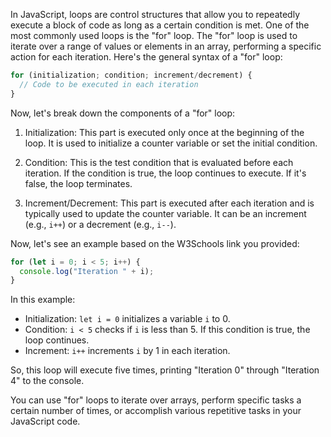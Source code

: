 In JavaScript, loops are control structures that allow you to repeatedly execute a block of code as long as a certain condition is met. One of the most commonly used loops is the "for" loop. The "for" loop is used to iterate over a range of values or elements in an array, performing a specific action for each iteration. Here's the general syntax of a "for" loop:

```javascript
for (initialization; condition; increment/decrement) {
  // Code to be executed in each iteration
}
```

Now, let's break down the components of a "for" loop:

1. Initialization: This part is executed only once at the beginning of the loop. It is used to initialize a counter variable or set the initial condition.

2. Condition: This is the test condition that is evaluated before each iteration. If the condition is true, the loop continues to execute. If it's false, the loop terminates.

3. Increment/Decrement: This part is executed after each iteration and is typically used to update the counter variable. It can be an increment (e.g., `i++`) or a decrement (e.g., `i--`).

Now, let's see an example based on the W3Schools link you provided:

```javascript
for (let i = 0; i < 5; i++) {
  console.log("Iteration " + i);
}
```

In this example:

- Initialization: `let i = 0` initializes a variable `i` to 0.
- Condition: `i < 5` checks if `i` is less than 5. If this condition is true, the loop continues.
- Increment: `i++` increments `i` by 1 in each iteration.

So, this loop will execute five times, printing "Iteration 0" through "Iteration 4" to the console.

You can use "for" loops to iterate over arrays, perform specific tasks a certain number of times, or accomplish various repetitive tasks in your JavaScript code.